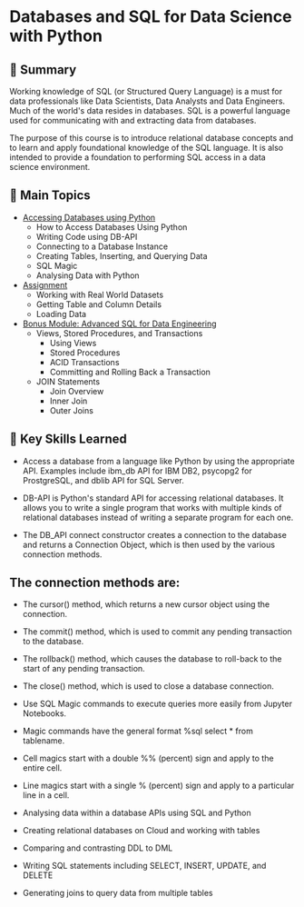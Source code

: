  # Databases and SQL for Data Science with Python

## 📄 Summary 

Working knowledge of SQL (or Structured Query Language) is a must for data professionals like Data Scientists, Data Analysts and Data Engineers. Much of the world's data resides in databases. SQL is a powerful language used for communicating with and extracting data from databases.

The purpose of this course is to introduce relational database concepts and to learn and apply foundational knowledge of the SQL language. It is also intended to provide a foundation to performing SQL access in a data science environment.  

## 📑 Main Topics

- [Accessing Databases using Python](https://github.com/PramodRawat157/SQL-For-Data-Science-IBM)
  - How to Access Databases Using Python
  - Writing Code using DB-API
  - Connecting to a Database Instance
  - Creating Tables, Inserting, and Querying Data
  - SQL Magic
  - Analysing Data with Python
- [Assignment](https://github.com/PramodRawat157/SQL-For-Data-Science-IBM)
  - Working with Real World Datasets
  - Getting Table and Column Details
  - Loading Data
- [Bonus Module: Advanced SQL for Data Engineering](https://github.com/PramodRawat157/SQL-For-Data-Science-IBM)
  - Views, Stored Procedures, and Transactions
    - Using Views
    - Stored Procedures
    - ACID Transactions
    - Committing and Rolling Back a Transaction
  - JOIN Statements
    - Join Overview
    - Inner Join
    - Outer Joins

## 🔑 Key Skills Learned 

- Access a database from a language like Python by using the appropriate API. Examples include ibm_db API for IBM DB2, psycopg2 for ProstgreSQL, and dblib API for SQL Server.

- DB-API is Python's standard API for accessing relational databases. It allows you to write a single program that works with multiple kinds of relational databases instead of writing a separate program for each one.

- The DB_API  connect constructor creates a connection to the database and returns a Connection Object, which is then used by the various connection methods.

## The connection methods are:

- The cursor() method, which returns a new cursor object using the connection.
- The commit() method, which is used to commit any pending transaction to the database.
- The rollback() method, which causes the database to roll-back to the start of any pending transaction.
- The close() method, which is used to close a database connection. 

- Use SQL Magic commands to execute queries more easily from Jupyter Notebooks. 
- Magic commands have the general format %sql select * from tablename.
- Cell magics start with a double %% (percent) sign and apply to the entire cell.
- Line magics start with a single % (percent) sign and apply to a particular line in a cell.
- Analysing data within a database APIs using SQL and Python
- Creating relational databases on Cloud and working with tables
- Comparing and contrasting DDL to DML
- Writing SQL statements including SELECT, INSERT, UPDATE, and DELETE
- Generating joins to query data from multiple tables


